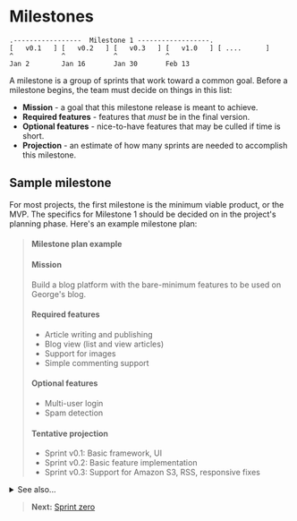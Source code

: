 # Milestones

```
.-----------------  Milestone 1 ------------------.
[   v0.1   ] [   v0.2   ] [   v0.3   ] [   v1.0   ] [ ....      ]
^            ^            ^            ^
Jan 2        Jan 16       Jan 30       Feb 13
```

A milestone is a group of sprints that work toward a common goal. Before a milestone begins, the team must decide on things in this list:

- **Mission** - a goal that this milestone release is meant to achieve.
- **Required features** - features that _must_ be in the final version.
- **Optional features** - nice-to-have features that may be culled if time is short.
- **Projection** - an estimate of how many sprints are needed to accomplish this milestone.

## Sample milestone

For most projects, the first milestone is the minimum viable product, or the MVP. The specifics for Milestone 1 should be decided on in the project's planning phase. Here's an example milestone plan:

> <h4 class='quote-heading'>Milestone plan example</h4>
>
> #### Mission
>
> Build a blog platform with the bare-minimum features to be used on George's blog.
>
> #### Required features
>
> - Article writing and publishing
> - Blog view (list and view articles)
> - Support for images
> - Simple commenting support
>
> #### Optional features
>
> - Multi-user login
> - Spam detection
>
> #### Tentative projection
>
> - Sprint v0.1: Basic framework, UI
> - Sprint v0.2: Basic feature implementation
> - Sprint v0.3: Support for Amazon S3, RSS, responsive fixes

<details>
<summary>See also...</summary>
<ul>
<li><a href='https://en.wikipedia.org/wiki/Minimum_viable_product'>Minimum viable product</a> (wikipedia.org)</li>
</ul>
</details>

> **Next:** [Sprint zero](sprint_zero.md)
